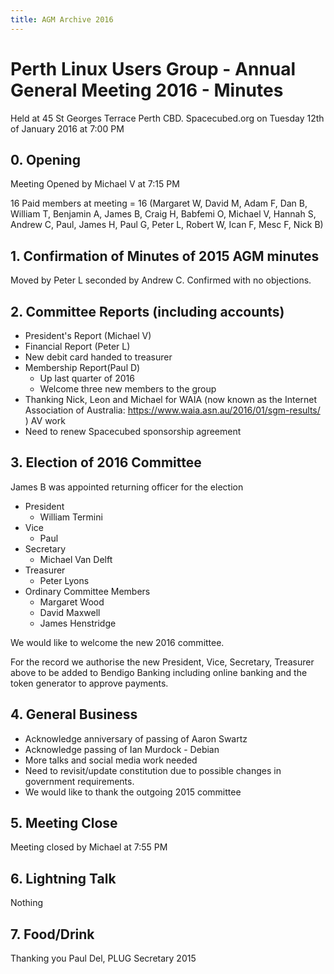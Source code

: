 ```yaml
---
title: AGM Archive 2016
---
```


# Perth Linux Users Group -  Annual General Meeting 2016 - Minutes

Held at 45 St Georges Terrace Perth CBD. Spacecubed.org on Tuesday 12th of January 2016 at 7:00 PM

## 0. Opening
Meeting Opened by Michael V at 7:15 PM

16 Paid members at meeting = 16 (Margaret W, David M, Adam F, Dan B, William T, Benjamin A, James B, Craig H, Babfemi O, Michael V, Hannah S, Andrew C, Paul, James H, Paul G, Peter L, Robert W, Ican F, Mesc F, Nick B)

## 1. Confirmation of Minutes of 2015 AGM minutes
Moved by Peter L seconded by Andrew C. Confirmed with no objections.

## 2. Committee Reports (including accounts)
* President's Report (Michael V)
* Financial Report (Peter L)
* New debit card handed to treasurer
* Membership Report(Paul D)
  * Up last quarter of 2016
  * Welcome three new members to the group
* Thanking Nick, Leon and Michael for WAIA (now known as the Internet Association of Australia: https://www.waia.asn.au/2016/01/sgm-results/ ) AV work
* Need to renew Spacecubed sponsorship agreement

## 3. Election of 2016 Committee
James B was appointed returning officer for the election

* President
  * William Termini
* Vice
  * Paul
* Secretary
  * Michael Van Delft
* Treasurer
  * Peter Lyons
* Ordinary Committee Members
  * Margaret Wood
  * David Maxwell
  * James Henstridge

We would like to welcome the new 2016 committee.

For the record we authorise the new President, Vice, Secretary, Treasurer above to be added to Bendigo Banking including online banking and the token generator to approve payments.

## 4. General Business
* Acknowledge anniversary of passing of Aaron Swartz
* Acknowledge passing of Ian Murdock - Debian
* More talks and social media work needed
* Need to revisit/update constitution due to possible changes in government requirements.
* We would like to thank the outgoing 2015 committee

## 5. Meeting Close
Meeting closed by Michael at 7:55 PM

## 6. Lightning Talk
Nothing

## 7. Food/Drink

Thanking you Paul Del, PLUG Secretary 2015
